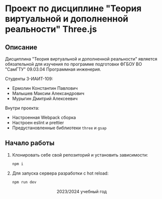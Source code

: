 # Проект по дисциплине "Теория виртуальной и дополненной реальности" Three.js

## Описание

Дисциплина "Теория виртуальной и дополненной реальности" является обязательной для изучения по программе подготовки ФГБОУ ВО "СамГТУ" 09.03.04 Программная инженерия.  

Студенты 3-ИАИТ-109:
* Ермолин Константин Павлович
* Малышев Максим Александрович
* Мурыгин Дмитрий Алексеевич 

Внутри проекта:

-   Настроенная Webpack сборка
-   Настроен eslint и prettier
-   Предустановленные библиотеки `three` и `gsap`

## Начало работы

1. Клонировать себе свой репозиторий и установить зависимости:
    ```bash
    npm i
    ```
2. Для запуска сервера разработки с hot reload:
    ```bash
    npm run dev
    ```

<p align="center">2023/2024 учебный год</p>
